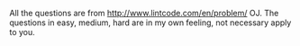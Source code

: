 All the questions are from http://www.lintcode.com/en/problem/ OJ.
The questions in easy, medium, hard are in my own feeling, not necessary apply to you.

